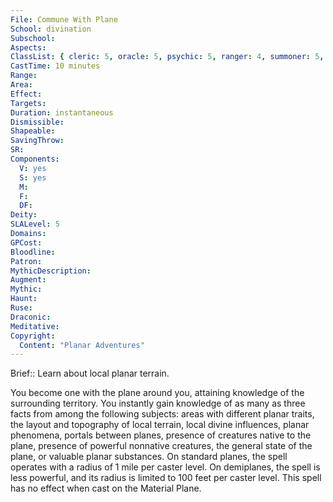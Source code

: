 ```yaml
---
File: Commune With Plane
School: divination
Subschool: 
Aspects: 
ClassList: { cleric: 5, oracle: 5, psychic: 5, ranger: 4, summoner: 5, witch: 5 }
CastTime: 10 minutes
Range: 
Area: 
Effect: 
Targets: 
Duration: instantaneous
Dismissible: 
Shapeable: 
SavingThrow: 
SR: 
Components:
  V: yes
  S: yes
  M: 
  F: 
  DF: 
Deity: 
SLALevel: 5
Domains: 
GPCost: 
Bloodline: 
Patron: 
MythicDescription: 
Augment: 
Mythic: 
Haunt: 
Ruse: 
Draconic: 
Meditative: 
Copyright:
  Content: "Planar Adventures"
---
```

Brief:: Learn about local planar terrain.

You become one with the plane around you, attaining knowledge of the surrounding territory. You instantly gain knowledge of as many as three facts from among the following subjects: areas with different planar traits, the layout and topography of local terrain, local divine influences, planar phenomena, portals between planes, presence of creatures native to the plane, presence of powerful nonnative creatures, the general state of the plane, or valuable planar substances.  On standard planes, the spell operates with a radius of 1 mile per caster level. On demiplanes, the spell is less powerful, and its radius is limited to 100 feet per caster level. This spell has no effect when cast on the Material Plane.
